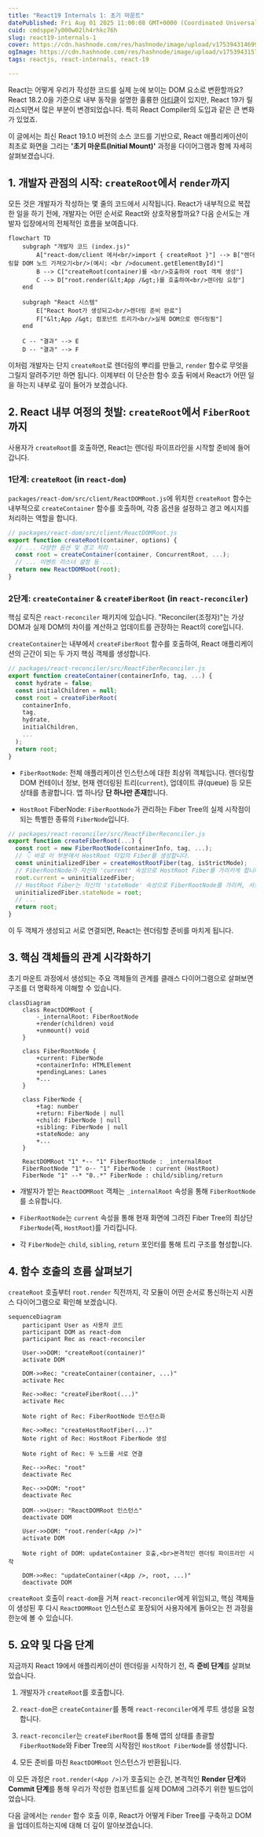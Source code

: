 ```yaml
---
title: "React19 Internals 1: 초기 마운트"
datePublished: Fri Aug 01 2025 11:00:08 GMT+0000 (Coordinated Universal Time)
cuid: cmdsppe7y000w02lh4rhkc76h
slug: react19-internals-1
cover: https://cdn.hashnode.com/res/hashnode/image/upload/v1753943146993/407f3f8c-41c2-482d-af03-f396a0c2ac03.png
ogImage: https://cdn.hashnode.com/res/hashnode/image/upload/v1753943157182/ab529a49-e8bb-4316-bcd6-d4ef1580b86d.png
tags: reactjs, react-internals, react-19

---
```


React는 어떻게 우리가 작성한 코드를 실제 눈에 보이는 DOM 요소로 변환할까요? React 18.2.0을 기준으로 내부 동작을 설명한 훌륭한 [아티클](https://ted-projects.com/react-internals-deep-dive-2)이 있지만, React 19가 릴리스되면서 많은 부분이 변경되었습니다. 특히 React Compiler의 도입과 같은 큰 변화가 있었죠.

이 글에서는 최신 React 19.1.0 버전의 소스 코드를 기반으로, React 애플리케이션이 최초로 화면을 그리는 **'초기 마운트(Initial Mount)'** 과정을 다이어그램과 함께 자세히 살펴보겠습니다.

## 1\. 개발자 관점의 시작: `createRoot`에서 `render`까지

모든 것은 개발자가 작성하는 몇 줄의 코드에서 시작됩니다. React가 내부적으로 복잡한 일을 하기 전에, 개발자는 어떤 순서로 React와 상호작용할까요? 다음 순서도는 개발자 입장에서의 전체적인 흐름을 보여줍니다.

```mermaid
flowchart TD
    subgraph "개발자 코드 (index.js)"
        A["react-dom/client 에서<br/>import { createRoot }"] --> B["렌더링할 DOM 노드 가져오기<br/>(예시: <br />document.getElementById)"]
        B --> C["createRoot(container)를 <br/>호출하여 root 객체 생성"]
        C --> D["root.render(&lt;App /&gt;)를 호출하여<br/>렌더링 요청"]
    end

    subgraph "React 시스템"
        E["React Root가 생성되고<br/>렌더링 준비 완료"]
        F["&lt;App /&gt; 컴포넌트 트리가<br/>실제 DOM으로 렌더링됨"]
    end

    C -- "결과" --> E
    D -- "결과" --> F
```

이처럼 개발자는 단지 `createRoot`로 렌더링의 뿌리를 만들고, `render` 함수로 무엇을 그릴지 알려주기만 하면 됩니다. 이제부터 이 단순한 함수 호출 뒤에서 React가 어떤 일을 하는지 내부로 깊이 들어가 보겠습니다.

## 2\. React 내부 여정의 첫발: `createRoot`에서 `FiberRoot`까지

사용자가 `createRoot`를 호출하면, React는 렌더링 파이프라인을 시작할 준비에 들어갑니다.

### **1단계:** `createRoot` (in `react-dom`)

`packages/react-dom/src/client/ReactDOMRoot.js`에 위치한 `createRoot` 함수는 내부적으로 `createContainer` 함수를 호출하며, 각종 옵션을 설정하고 경고 메시지를 처리하는 역할을 합니다.

```javascript
// packages/react-dom/src/client/ReactDOMRoot.js
export function createRoot(container, options) {
  // ... 다양한 옵션 및 경고 처리 ...
  const root = createContainer(container, ConcurrentRoot, ...);
  // ... 이벤트 리스너 설정 등 ...
  return new ReactDOMRoot(root);
}
```

### **2단계:** `createContainer` & `createFiberRoot` (in `react-reconciler`)

핵심 로직은 `react-reconciler` 패키지에 있습니다. "Reconciler(조정자)"는 가상 DOM과 실제 DOM의 차이를 계산하고 업데이트를 관장하는 React의 core입니다.

`createContainer`는 내부에서 `createFiberRoot` 함수를 호출하여, React 애플리케이션의 근간이 되는 두 가지 핵심 객체를 생성합니다.

```javascript
// packages/react-reconciler/src/ReactFiberReconciler.js
export function createContainer(containerInfo, tag, ...) {
  const hydrate = false;
  const initialChildren = null;
  const root = createFiberRoot(
    containerInfo,
    tag,
    hydrate,
    initialChildren,
    ...
  );
  return root;
}
```

* `FiberRootNode`: 전체 애플리케이션 인스턴스에 대한 최상위 객체입니다. 렌더링할 DOM 컨테이너 정보, 현재 렌더링된 트리(`current`), 업데이트 큐(queue) 등 모든 상태를 총괄합니다. 앱 하나당 **단 하나만 존재**합니다.
    
* `HostRoot` FiberNode: `FiberRootNode`가 관리하는 Fiber Tree의 실제 시작점이 되는 특별한 종류의 `FiberNode`입니다.
    

```javascript
// packages/react-reconciler/src/ReactFiberReconciler.js
export function createFiberRoot(...) {
  const root = new FiberRootNode(containerInfo, tag, ...);
  // 👇 바로 이 부분에서 HostRoot 타입의 Fiber를 생성합니다.
  const uninitializedFiber = createHostRootFiber(tag, isStrictMode);
  // FiberRootNode가 자신의 'current' 속성으로 HostRoot Fiber를 가리키게 합니다.
  root.current = uninitializedFiber;
  // HostRoot Fiber는 자신의 'stateNode' 속성으로 FiberRootNode를 가리켜, 서로 참조하게 됩니다.
  uninitializedFiber.stateNode = root;
  // ...
  return root;
}
```

이 두 객체가 생성되고 서로 연결되면, React는 렌더링할 준비를 마치게 됩니다.

## 3\. 핵심 객체들의 관계 시각화하기

초기 마운트 과정에서 생성되는 주요 객체들의 관계를 클래스 다이어그램으로 살펴보면 구조를 더 명확하게 이해할 수 있습니다.

```mermaid
classDiagram
    class ReactDOMRoot {
        -_internalRoot: FiberRootNode
        +render(children) void
        +unmount() void
    }

    class FiberRootNode {
        +current: FiberNode
        +containerInfo: HTMLElement
        +pendingLanes: Lanes
        +...
    }

    class FiberNode {
        +tag: number
        +return: FiberNode | null
        +child: FiberNode | null
        +sibling: FiberNode | null
        +stateNode: any
        +...
    }

    ReactDOMRoot "1" *-- "1" FiberRootNode : _internalRoot
    FiberRootNode "1" o-- "1" FiberNode : current (HostRoot)
    FiberNode "1" --* "0..*" FiberNode : child/sibling/return
```

* 개발자가 받는 `ReactDOMRoot` 객체는 `_internalRoot` 속성을 통해 `FiberRootNode`를 소유합니다.
    
* `FiberRootNode`는 `current` 속성을 통해 현재 화면에 그려진 Fiber Tree의 최상단 `FiberNode`(즉, `HostRoot`)를 가리킵니다.
    
* 각 `FiberNode`는 `child`, `sibling`, `return` 포인터를 통해 트리 구조를 형성합니다.
    

## 4\. 함수 호출의 흐름 살펴보기

`createRoot` 호출부터 `root.render` 직전까지, 각 모듈이 어떤 순서로 통신하는지 시퀀스 다이어그램으로 확인해 보겠습니다.

```mermaid
sequenceDiagram
    participant User as 사용자 코드
    participant DOM as react-dom
    participant Rec as react-reconciler

    User->>DOM: "createRoot(container)"
    activate DOM

    DOM->>Rec: "createContainer(container, ...)"
    activate Rec

    Rec->>Rec: "createFiberRoot(...)"
    activate Rec

    Note right of Rec: FiberRootNode 인스턴스화
    
    Rec->>Rec: "createHostRootFiber(...)"
    Note right of Rec: HostRoot FiberNode 생성
    
    Note right of Rec: 두 노드를 서로 연결

    Rec-->>Rec: "root"
    deactivate Rec
    
    Rec-->>DOM: "root"
    deactivate Rec

    DOM-->>User: "ReactDOMRoot 인스턴스"
    deactivate DOM

    User->>DOM: "root.render(<App />)"
    activate DOM

    Note right of DOM: updateContainer 호출,<br>본격적인 렌더링 파이프라인 시작
    
    DOM->>Rec: "updateContainer(<App />, root, ...)"
    deactivate DOM
```

`createRoot` 호출이 `react-dom`을 거쳐 `react-reconciler`에게 위임되고, 핵심 객체들이 생성된 후 다시 `ReactDOMRoot` 인스턴스로 포장되어 사용자에게 돌아오는 전 과정을 한눈에 볼 수 있습니다.

## 5\. 요약 및 다음 단계

지금까지 React 19에서 애플리케이션이 렌더링을 시작하기 전, 즉 **준비 단계**를 살펴보았습니다.

1. 개발자가 `createRoot`를 호출합니다.
    
2. `react-dom`은 `createContainer`를 통해 `react-reconciler`에게 루트 생성을 요청합니다.
    
3. `react-reconciler`는 `createFiberRoot`를 통해 앱의 상태를 총괄할 `FiberRootNode`와 Fiber Tree의 시작점인 `HostRoot FiberNode`를 생성합니다.
    
4. 모든 준비를 마친 `ReactDOMRoot` 인스턴스가 반환됩니다.
    

이 모든 과정은 `root.render(<App />)`가 호출되는 순간, 본격적인 **Render 단계**와 **Commit 단계**를 통해 우리가 작성한 컴포넌트를 실제 DOM에 그려주기 위한 빌드업이었습니다.

다음 글에서는 `render` 함수 호출 이후, React가 어떻게 Fiber Tree를 구축하고 DOM을 업데이트하는지에 대해 더 깊이 알아보겠습니다.